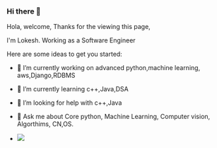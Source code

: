 ### Hi there 👋

Hola, welcome, Thanks for the viewing this page,

I'm Lokesh. Working as a Software Engineer

Here are some ideas to get you started:

- 🔭 I’m currently working on advanced python,machine learning, aws,Django,RDBMS
- 🌱 I’m currently learning c++,Java,DSA
- 🤔 I’m looking for help with c++,Java
- 💬 Ask me about Core python, Machine Learning, Computer vision, Algorthims, CN,OS.

- ![](https://komarev.com/ghpvc/?username=jeykarlokes&color=brightgreen&label=PROFILE+VIEWS)

